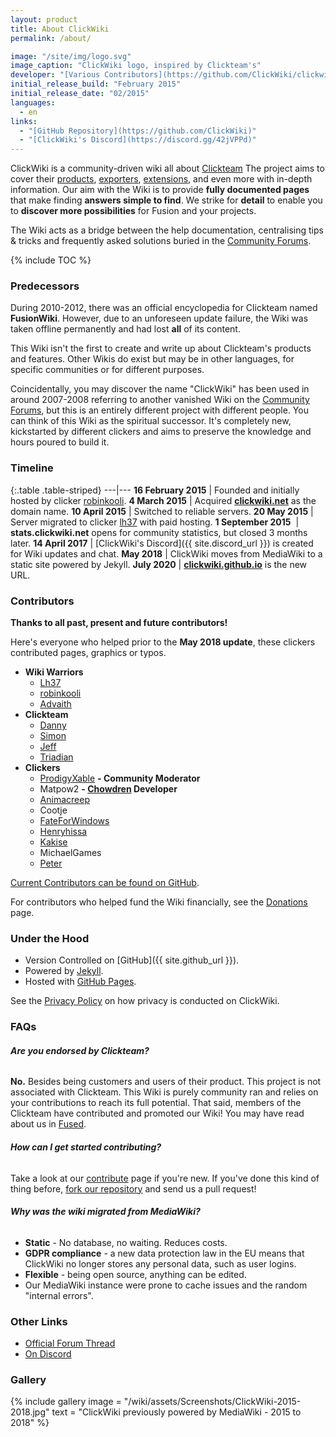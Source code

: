```yaml
---
layout: product
title: About ClickWiki
permalink: /about/

image: "/site/img/logo.svg"
image_caption: "ClickWiki logo, inspired by Clickteam's"
developer: "[Various Contributors](https://github.com/ClickWiki/clickwiki.github.io/graphs/contributors)"
initial_release_build: "February 2015"
initial_release_date: "02/2015"
languages:
  - en
links:
  - "[GitHub Repository](https://github.com/ClickWiki)"
  - "[ClickWiki's Discord](https://discord.gg/42jVPPd)"
---
```


ClickWiki is a community-driven wiki all about [Clickteam](/clickteam) The project
aims to cover their [products](/clickteam/history), [exporters](/exporters), [extensions](/extensions),
and even more with in-depth information. Our aim with the Wiki is to provide **fully documented pages**
that make finding **answers simple to find**. We strike for **detail** to enable you to
**discover more possibilities** for Fusion and your projects.

The Wiki acts as a bridge between the help documentation, centralising tips & tricks
and frequently asked solutions buried in the [Community Forums].

{% include TOC %}

### Predecessors
During 2010-2012, there was an official encyclopedia for Clickteam named **FusionWiki**.
However, due to an unforeseen update failure, the Wiki was taken offline permanently
and had lost **all** of its content.

This Wiki isn't the first to create and write up about Clickteam's products and features.
Other Wikis do exist but may be in other languages, for specific communities or for different purposes.

Coincidentally, you may discover the name "ClickWiki" has been used in around 2007-2008 referring to
another vanished Wiki on the [Community Forums], but this is an entirely
different project with different people. You can think of this Wiki as the spiritual successor.
It's completely new, kickstarted by different clickers and aims to preserve the knowledge and hours
poured to build it.


### Timeline

{:.table .table-striped}
---|---
**16 February 2015** |	Founded and initially hosted by clicker [robinkooli](https://community.clickteam.com/members/15191-robinkooli).
**4 March 2015** | Acquired **[clickwiki.net](/)** as the domain name.
**10 April 2015** | Switched to reliable servers.
**20 May 2015** | Server migrated to clicker [lh37](https://community.clickteam.com/members/10723-lh37) with paid hosting.
**1 September 2015**  ​ | **stats.clickwiki.net** opens for community statistics, but closed 3 months later.
**14 April 2017** | [ClickWiki's Discord]({{ site.discord_url }}) is created for Wiki updates and chat.
**May 2018** | ClickWiki moves from MediaWiki to a static site powered by Jekyll.
**July 2020** | **[clickwiki.github.io](/)** is the new URL.


### Contributors

**Thanks to all past, present and future contributors!**

Here's everyone who helped prior to the **May 2018 update**, these clickers
contributed pages, graphics or typos.

* **Wiki Warriors**
  * [Lh37](https://community.clickteam.com/members/10723-lh37)
  * [robinkooli](https://community.clickteam.com/members/15191-robinkooli)
  * [Advaith](https://community.clickteam.com/members/21114-advaith)
* **Clickteam**
  * [Danny](https://community.clickteam.com/members/7049-Danny)
  * [Simon](https://community.clickteam.com/members/5109-Simon)
  * [Jeff](https://community.clickteam.com/members/3-Jeff)
  * [Triadian](https://community.clickteam.com/members/23876-Triadian)
* **Clickers**
  * [ProdigyXable](https://community.clickteam.com/members/10820-ProdigyX) **- Community Moderator**
  * Matpow2 **- [Chowdren](/chowdren/) Developer**
  * [Animacreep](https://community.clickteam.com/members/29919-Animacreep)
  * Cootje
  * [FateForWindows](https://community.clickteam.com/members/21444-FateForWindows)
  * [Henryhissa](https://community.clickteam.com/members/19063-henryhissagames)
  * [Kakise](https://community.clickteam.com/members/28933-Kakise)
  * MichaelGames
  * [Peter](https://community.clickteam.com/members/5161-Peter)

[Current Contributors can be found on GitHub](https://github.com/ClickWiki/clickwiki.github.io/graphs/contributors).

For contributors who helped fund the Wiki financially, see the [Donations](/donate) page.


### Under the Hood

* Version Controlled on [GitHub]({{ site.github_url }}).
* Powered by [Jekyll](https://jekyllrb.com/).
* Hosted with [GitHub Pages](https://pages.github.com/).

See the [Privacy Policy](/privacy) on how privacy is conducted on ClickWiki.

### FAQs
###### **Are you endorsed by Clickteam?**
**No.** Besides being customers and users of their product. This project is not associated with Clickteam.
This Wiki is purely community ran and relies on your contributions to reach its full potential. That said,
members of the Clickteam have contributed and promoted our Wiki! You may have read about us in [Fused](/fused).

###### **How can I get started contributing?**

Take a look at our [contribute](/contribute/) page if you're new.
If you've done this kind of thing before, [fork our repository](https://github.com/ClickWiki/clickwiki.github.io) and send us a pull
request!

###### **Why was the wiki migrated from MediaWiki?**

* **Static** - No database, no waiting. Reduces costs.
* **GDPR compliance** - a new data protection law in the EU means that ClickWiki no longer stores any personal data, such as user logins.
* **Flexible** - being open source, anything can be edited.
* Our MediaWiki instance were prone to cache issues and the random "internal errors".


### Other Links

* [<span class="fa fa-comment"></span> Official Forum Thread](https://community.clickteam.com/threads/91043-ClickWiki-Community-driven-encyclopaedia-(Unofficial))
* [<span class="fab fa-discord"></span> On Discord](https://discord.gg/42jVPPd)


### Gallery
{% include gallery
    image = "/wiki/assets/Screenshots/ClickWiki-2015-2018.jpg"
    text = "ClickWiki previously powered by MediaWiki - 2015 to 2018"
%}

[Community Forums]: /clickteam/forums/
